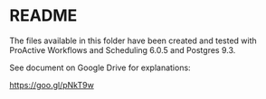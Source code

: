 # README

The files available in this folder have been created and tested with ProActive
Workflows and Scheduling 6.0.5 and Postgres 9.3.

See document on Google Drive for explanations:

https://goo.gl/pNkT9w

